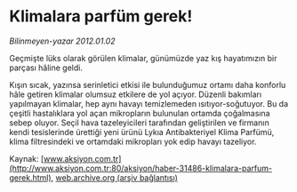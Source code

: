 # Klimalara parfüm gerek!

*Bilinmeyen-yazar 2012.01.02*

<font class="agenda2NewsSpot">
 Geçmişte lüks olarak görülen klimalar, günümüzde yaz kış hayatımızın bir parçası hâline geldi.
</font>
<font class="newsDetail">
 <p class="MsoNormal">
  Kışın sıcak, yazınsa serinletici etkisi ile bulunduğumuz ortamı daha konforlu hâle getiren klimalar olumsuz etkilere de yol açıyor. Düzenli bakımları yapılmayan klimalar, hep aynı havayı temizlemeden ısıtıyor-soğutuyor. Bu da çeşitli hastalıklara yol açan mikropların bulunulan ortamda çoğalmasına sebep oluyor. Seçil hava tazeleyicileri tarafından geliştirilen ve firmanın kendi tesislerinde ürettiği yeni ürünü Lykıa Antibakteriyel Klima Parfümü, klima filtresindeki ve ortamdaki mikropları yok edip havayı tazeliyor.
 </p>
</font>

Kaynak: [www.aksiyon.com.tr](http://www.aksiyon.com.tr:80/aksiyon/haber-31486-klimalara-parfum-gerek.html), [web.archive.org (arşiv bağlantısı)](http://web.archive.org/web/20120117170103/http://www.aksiyon.com.tr:80/aksiyon/haber-31486-klimalara-parfum-gerek.html)
